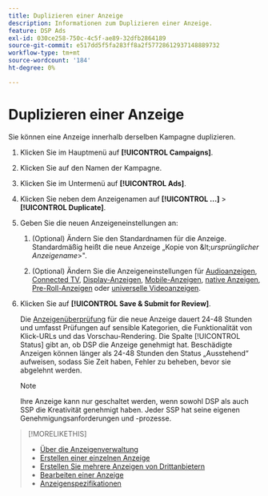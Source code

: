 ```yaml
---
title: Duplizieren einer Anzeige
description: Informationen zum Duplizieren einer Anzeige.
feature: DSP Ads
exl-id: 030ce258-750c-4c5f-ae89-32dfb2864189
source-git-commit: e517dd5f5fa283ff8a2f57728612937148889732
workflow-type: tm+mt
source-wordcount: '184'
ht-degree: 0%

---
```


# Duplizieren einer Anzeige

Sie können eine Anzeige innerhalb derselben Kampagne duplizieren.

1. Klicken Sie im Hauptmenü auf **[!UICONTROL Campaigns]**.

1. Klicken Sie auf den Namen der Kampagne.

1. Klicken Sie im Untermenü auf **[!UICONTROL Ads]**.

1. Klicken Sie neben dem Anzeigenamen auf **[!UICONTROL ...]** > **[!UICONTROL Duplicate]**.

1. Geben Sie die neuen Anzeigeneinstellungen an:

   1. (Optional) Ändern Sie den Standardnamen für die Anzeige. Standardmäßig heißt die neue Anzeige „Kopie von \&lt;*ursprünglicher Anzeigename*\>&quot;.

   1. (Optional) Ändern Sie die Anzeigeneinstellungen für [Audioanzeigen](ad-settings-audio.md), [Connected TV](ad-settings-connected-tv.md), [Display-Anzeigen](ad-settings-display.md), [Mobile-Anzeigen](ad-settings-mobile.md), [native Anzeigen](ad-settings-native.md), [Pre-Roll-Anzeigen](ad-settings-pre-roll.md) oder [universelle Videoanzeigen](ad-settings-universal-video.md).

1. Klicken Sie auf **[!UICONTROL Save & Submit for Review]**.

   Die [Anzeigenüberprüfung](ad-about.md) für die neue Anzeige dauert 24-48 Stunden und umfasst Prüfungen auf sensible Kategorien, die Funktionalität von Klick-URLs und das Vorschau-Rendering. Die Spalte [!UICONTROL Status] gibt an, ob DSP die Anzeige genehmigt hat. Beschädigte Anzeigen können länger als 24-48 Stunden den Status „Ausstehend“ aufweisen, sodass Sie Zeit haben, Fehler zu beheben, bevor sie abgelehnt werden.

   >[!NOTE]
   >
   >Ihre Anzeige kann nur geschaltet werden, wenn sowohl DSP als auch SSP die Kreativität genehmigt haben. Jeder SSP hat seine eigenen Genehmigungsanforderungen und -prozesse.

>[!MORELIKETHIS]
>
>* [Über die Anzeigenverwaltung](ad-about.md)
>* [Erstellen einer einzelnen Anzeige](ad-create.md)
>* [Erstellen Sie mehrere Anzeigen von Drittanbietern](ad-create-multiple.md)
>* [Bearbeiten einer Anzeige](ad-edit.md)
>* [Anzeigenspezifikationen](ad-specs.md)
